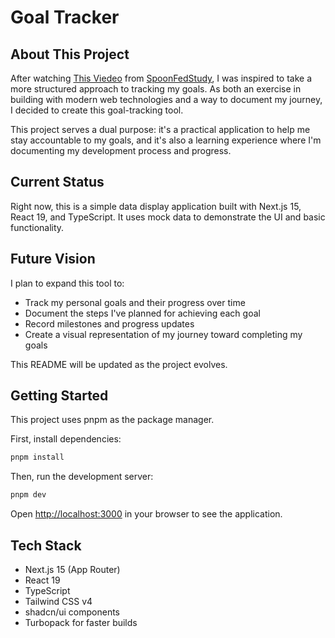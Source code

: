 # Goal Tracker

## About This Project

After watching [This Viedeo](https://www.youtube.com/watch?v=QGB_jCIk8IA) from [SpoonFedStudy](https://www.youtube.com/@spoonfedstudy), I was inspired to take a more structured approach to tracking my goals. 
As both an exercise in building with modern web technologies and a way to document my journey, I decided to create this goal-tracking tool.

This project serves a dual purpose: it's a practical application to help me stay accountable to my goals, and it's also a learning experience where I'm documenting my development process and progress.

## Current Status

Right now, this is a simple data display application built with Next.js 15, React 19, and TypeScript. It uses mock data to demonstrate the UI and basic functionality.

## Future Vision

I plan to expand this tool to:
- Track my personal goals and their progress over time
- Document the steps I've planned for achieving each goal
- Record milestones and progress updates
- Create a visual representation of my journey toward completing my goals

This README will be updated as the project evolves.

## Getting Started

This project uses pnpm as the package manager.

First, install dependencies:

```bash
pnpm install
```

Then, run the development server:

```bash
pnpm dev
```

Open [http://localhost:3000](http://localhost:3000) in your browser to see the application.

## Tech Stack

- Next.js 15 (App Router)
- React 19
- TypeScript
- Tailwind CSS v4
- shadcn/ui components
- Turbopack for faster builds
